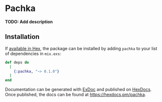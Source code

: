 # Pachka

**TODO: Add description**

## Installation

If [available in Hex](https://hex.pm/docs/publish), the package can be installed
by adding `pachka` to your list of dependencies in `mix.exs`:

```elixir
def deps do
  [
    {:pachka, "~> 0.1.0"}
  ]
end
```

Documentation can be generated with [ExDoc](https://github.com/elixir-lang/ex_doc)
and published on [HexDocs](https://hexdocs.pm). Once published, the docs can
be found at <https://hexdocs.pm/pachka>.

